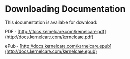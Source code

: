 # Downloading Documentation


This documentation is available for download:

PDF - [http://docs.kernelcare.com/kernelcare.pdf](http://docs.kernelcare.com/kernelcare.pdf)

ePub - [http://docs.kernelcare.com/kernelcare.epub](http://docs.kernelcare.com/kernelcare.epub)



